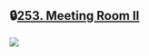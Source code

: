 ## 🔒[253. Meeting Room II](https://leetcode.com/problems/meeting-rooms-ii)

![](https://github.com/weltond/DataStructure/blob/master/medium.PNG)
